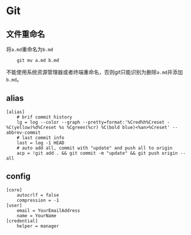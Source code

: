 # Git

## 文件重命名

将`a.md`重命名为`b.md`

```text
    git mv a.md b.md
```

不能使用系统资源管理器或者终端重命名，否则git只能识别为删除`a.md`并添加`b.md`。


## alias

```shell
[alias]
    # brif commit history
    lg = log --color --graph --pretty=format:'%Cred%h%Creset -%C(yellow)%d%Creset %s %Cgreen(%cr) %C(bold blue)<%an>%Creset' --abbrev-commit
    # last commit info
    last = log -1 HEAD
    # auto add all, commit with "update" and push all to origin
    acp = !git add . && git commit -m "update" && git push origin --all
```

## config
```
[core]
    autocrlf = false
    compression = -1
[user]
    email = YourEmailAddress
    name = YourName
[credential]
    helper = manager
```